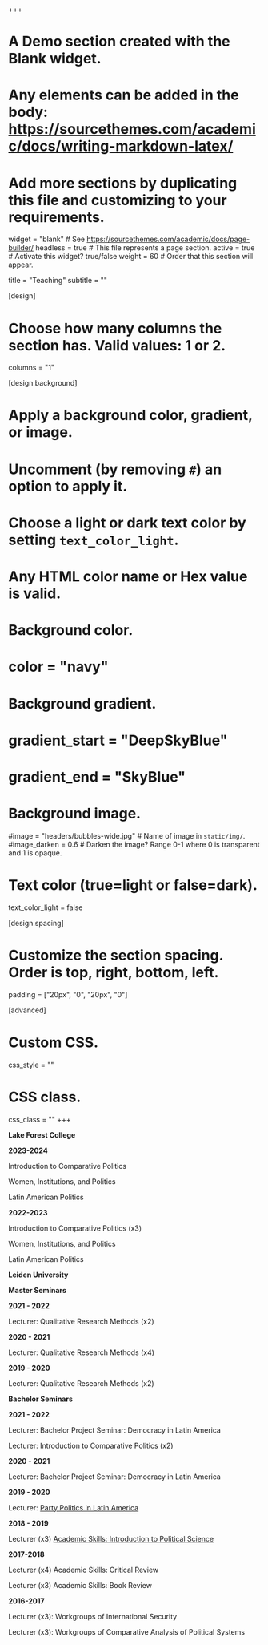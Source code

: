 +++
# A Demo section created with the Blank widget.
# Any elements can be added in the body: https://sourcethemes.com/academic/docs/writing-markdown-latex/
# Add more sections by duplicating this file and customizing to your requirements.

widget = "blank"  # See https://sourcethemes.com/academic/docs/page-builder/
headless = true  # This file represents a page section.
active = true  # Activate this widget? true/false
weight = 60  # Order that this section will appear.

title = "Teaching"
subtitle = ""

[design]
  # Choose how many columns the section has. Valid values: 1 or 2.
  columns = "1"

[design.background]
  # Apply a background color, gradient, or image.
  #   Uncomment (by removing `#`) an option to apply it.
  #   Choose a light or dark text color by setting `text_color_light`.
  #   Any HTML color name or Hex value is valid.

  # Background color.
  # color = "navy"
  
  # Background gradient.
  # gradient_start = "DeepSkyBlue"
  # gradient_end = "SkyBlue"
  
  # Background image.
  #image = "headers/bubbles-wide.jpg"  # Name of image in `static/img/`.
  #image_darken = 0.6  # Darken the image? Range 0-1 where 0 is transparent and 1 is opaque.

  # Text color (true=light or false=dark).
  text_color_light = false

[design.spacing]
  # Customize the section spacing. Order is top, right, bottom, left.
  padding = ["20px", "0", "20px", "0"]

[advanced]
 # Custom CSS. 
 css_style = ""
 
 # CSS class.
 css_class = ""
+++

**Lake Forest College**

**2023-2024**

Introduction to Comparative Politics

Women, Institutions, and Politics

Latin American Politics 

**2022-2023**

Introduction to Comparative Politics (x3)

Women, Institutions, and Politics

Latin American Politics 

**Leiden University**

**Master Seminars**

**2021 - 2022**

Lecturer: Qualitative Research Methods (x2)

**2020 - 2021**

Lecturer: Qualitative Research Methods (x4)

**2019 - 2020** 

Lecturer: Qualitative Research Methods (x2)

**Bachelor Seminars**

**2021 - 2022**

Lecturer: Bachelor Project Seminar: Democracy in Latin America

Lecturer: Introduction to Comparative Politics (x2)

**2020 - 2021**

Lecturer: Bachelor Project Seminar: Democracy in Latin America

**2019 - 2020** 

Lecturer: [Party Politics in Latin America](https://studiegids.universiteitleiden.nl/courses/97255/party-politics-in-latin-america)

**2018 - 2019**

Lecturer (x3) [Academic Skills: Introduction to Political Science](https://studiegids.universiteitleiden.nl/en/courses/78853/introduction-to-political-science) <br>


**2017-2018**

Lecturer (x4) Academic Skills: Critical Review <br>

Lecturer (x3) Academic Skills: Book Review <br>

**2016-2017**

Lecturer (x3): Workgroups of International Security 

Lecturer (x3): Workgroups of Comparative Analysis of Political Systems
